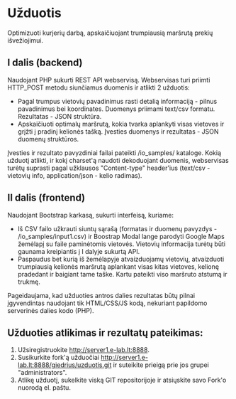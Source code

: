 # Užduotis

Optimizuoti kurjerių darbą, apskaičiuojant trumpiausią maršrutą prekių išvežiojimui.

## I dalis (backend)

Naudojant PHP sukurti REST API webservisą. Webservisas turi priimti HTTP_POST metodu siunčiamus duomenis ir atlikti 2 užduotis:

* Pagal trumpus vietovių pavadinimus rasti detalią informaciją - pilnus pavadinimus bei koordinates. Duomenys priimami text/csv formatu. Rezultatas - JSON struktūra.
* Apskaičiuoti optimalų maršrutą, kokia tvarka aplankyti visas vietoves ir grįžti į pradinį kelionės tašką. Įvesties duomenys ir rezultatas - JSON duomenų struktūros.

Įvesties ir rezultato pavyzdiniai failai pateikti /io_samples/ kataloge. Kokią užduotį atlikti, ir kokį charset'ą naudoti dekoduojant duomenis, webservisas turėtų suprasti pagal užklausos "Content-type" header'ius (text/csv - vietovių info, application/json - kelio radimas).

## II dalis (frontend)

Naudojant Bootstrap karkasą, sukurti interfeisą, kuriame:

* Iš CSV failo užkrauti siuntų sąrašą (formatas ir duomenų pavyzdys - /io_samples/input1.csv) ir Boostrap Modal lange parodyti Google Maps žemėlapį su faile paminėtomis vietovės. Vietovių informacija turėtų būti gaunama kreipiantis į I dalyje sukurtą API.
* Paspaudus bet kurią iš žemėlapyje atvaizduojamų vietovių, atvaizduoti trumpiausią kelionės maršrutą aplankant visas kitas vietoves, kelionę pradedant ir baigiant tame taške. Kartu pateikti viso maršruto atstumą ir trukmę.

Pageidaujama, kad užduoties antros dalies rezultatas būtų pilnai įgyvendintas naudojant tik HTML/CSS/JS kodą, nekuriant papildomo serverinės dalies kodo (PHP).

## Užduoties atlikimas ir rezultatų pateikimas:

1. Užsiregistruokite http://server1.e-lab.lt:8888.
2. Susikurkite fork'ą užduočiai http://server1.e-lab.lt:8888/giedrius/uzduotis.git ir suteikite prieigą prie jos grupei "administrators".
3. Atlikę užduotį, sukelkite viską GIT repositorijoje ir atsiųskite savo Fork'o nuorodą el. paštu.

